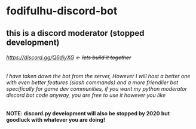 # fodifulhu-discord-bot

## this is a discord moderator (stopped development) 

###### https://discord.gg/Q6djyXG <- ~~lets build it together~~

###### I have taken down the bot from the server, However I will host a better one with even better features (slash commands) and a more friendlier bot specifically for game dev communities, if you want my python moderator discord bot code anyway, you are free to use it however you like

#### NOTE: discord.py development will also be stopped by 2020 but goodluck with whatever you are doing!
